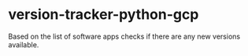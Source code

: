 # version-tracker-python-gcp
Based on the list of software apps checks if there are any new versions available.
